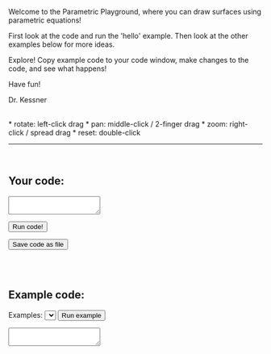 <!-- index.md -->

<!-- p5 -->
<script src="p5/p5.min.js"></script>
<script src="p5/p5.easycam.min.js"></script>

<script src="js/parametric_playground.js"></script>
<script src="js/sketch.js"></script>
<script src="js/examples.js"></script>

<!-- codemirror -->
<link rel="stylesheet" href="codemirror/lib/codemirror.css">
<link rel="stylesheet" href="codemirror/theme/blackboard.css">
<script src="codemirror/lib/codemirror.js"></script>
<script src="codemirror/mode/javascript/javascript.js"></script>


<!-- content -->

Welcome to the Parametric Playground, where you can draw surfaces using
parametric equations!

First look at the code and run the 'hello' example.  Then look at the other
examples below for more ideas.  

Explore!  Copy example code to your code window, make changes to the code, and
see what happens!


Have fun!


Dr. Kessner



<br/>
* rotate: left-click drag
* pan: middle-click / 2-finger drag
* zoom: right-click / spread drag
* reset: double-click

<br/>

<hr/>
<br/>

<h2> Your code: </h2>

<textarea id="userCode"></textarea>

<button class="btn" onclick="runUserCode()">Run code!</button>
<!--
<button onclick="restoreUserCode()">Restore</button>
-->
<button class="btn" onclick="downloadUserCode()">Save code as file</button>

<br/> 
<center>
<main></main>
</center>
<br/>

<h2> Example code: </h2>

Examples: <select id="selectExample"></select>
<button class="btn" onclick="runExampleCode()">Run example</button>

<textarea id="exampleCode"></textarea>

<br/>


<script>
    initializeCodeMirror();
    initializeExampleList();
</script>


